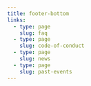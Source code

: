 ```yaml
---
title: footer-bottom
links:
  - type: page
    slug: faq
  - type: page
    slug: code-of-conduct
  - type: page
    slug: news
  - type: page
    slug: past-events
---
```

